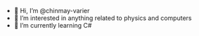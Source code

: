 - 👋 Hi, I’m @chinmay-varier
- 👀 I’m interested in anything related to physics and computers
- 🌱 I’m currently learning C#



<!---
chinmay-varier/chinmay-varier is a ✨ special ✨ repository because its `README.md` (this file) appears on your GitHub profile.
You can click the Preview link to take a look at your changes.
--->
